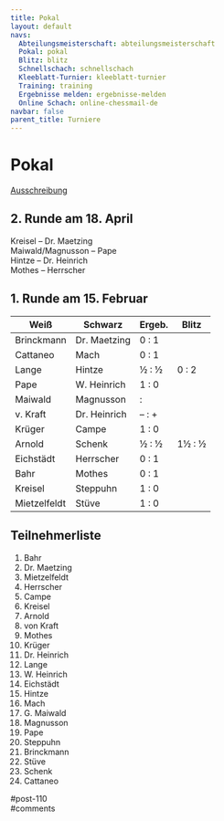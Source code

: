 ```yaml
---
title: Pokal 
layout: default
navs:
  Abteilungsmeisterschaft: abteilungsmeisterschaft
  Pokal: pokal
  Blitz: blitz
  Schnellschach: schnellschach
  Kleeblatt-Turnier: kleeblatt-turnier
  Training: training
  Ergebnisse melden: ergebnisse-melden
  Online Schach: online-chessmail-de
navbar: false
parent_title: Turniere
---
```

<div class="post-110 page type-page status-publish hentry" id="post-110">
<h1 class="entry-title">Pokal</h1>
<div class="entry-content">
<p><a href="https://www.narva-schach.de/wordpress/wp-content/uploads/2023/12/Pokal-2024.pdf">Ausschreibung</a></p>
<h2>2. Runde am 18. April</h2>
<p>Kreisel – Dr. Maetzing<br/>
Maiwald/Magnusson – Pape<br/>
Hintze – Dr. Heinrich<br/>
Mothes – Herrscher</p>
<h2>1. Runde am 15. Februar</h2>
<table class="clean swiss footable" id="runde1">
<thead>
<tr>
<th>Weiß</th>
<th>Schwarz</th>
<th>Ergeb.</th>
<th>Blitz</th>
</tr>
</thead>
<tbody>
<tr>
<td>Brinckmann</td>
<td>Dr. Maetzing</td>
<td>0 : 1</td>
</tr>
<tr>
<td>Cattaneo</td>
<td>Mach</td>
<td>0 : 1</td>
</tr>
<tr>
<td>Lange</td>
<td>Hintze</td>
<td>½ : ½</td>
<td>0 : 2</td>
</tr>
<tr>
<td>Pape</td>
<td>W. Heinrich</td>
<td>1 : 0</td>
</tr>
<tr>
<td>Maiwald</td>
<td>Magnusson</td>
<td>:</td>
</tr>
<tr>
<td>v. Kraft</td>
<td>Dr. Heinrich</td>
<td>– : +</td>
</tr>
<tr>
<td>Krüger</td>
<td>Campe</td>
<td>1 : 0</td>
</tr>
<tr>
<td>Arnold</td>
<td>Schenk</td>
<td>½ : ½</td>
<td>1½ : ½</td>
</tr>
<tr>
<td>Eichstädt</td>
<td>Herrscher</td>
<td>0 : 1</td>
</tr>
<tr>
<td>Bahr</td>
<td>Mothes</td>
<td>0 : 1</td>
</tr>
<tr>
<td>Kreisel</td>
<td>Steppuhn</td>
<td>1 : 0</td>
</tr>
<tr>
<td>Mietzelfeldt</td>
<td>Stüve</td>
<td>1 : 0</td>
</tr>
</tbody>
</table>
<h2>Teilnehmerliste</h2>
<ol>
<li>Bahr</li>
<li>Dr. Maetzing</li>
<li>Mietzelfeldt</li>
<li>Herrscher</li>
<li>Campe</li>
<li>Kreisel</li>
<li>Arnold</li>
<li>von Kraft</li>
<li>Mothes</li>
<li>Krüger</li>
<li>Dr. Heinrich</li>
<li>Lange</li>
<li>W. Heinrich</li>
<li>Eichstädt</li>
<li>Hintze</li>
<li>Mach</li>
<li>G. Maiwald</li>
<li>Magnusson</li>
<li>Pape</li>
<li>Steppuhn</li>
<li>Brinckmann</li>
<li>Stüve</li>
<li>Schenk</li>
<li>Cattaneo</li>
</ol>
</div><!-- .entry-content -->
</div> #post-110 
<div id="comments">
</div> #comments 
